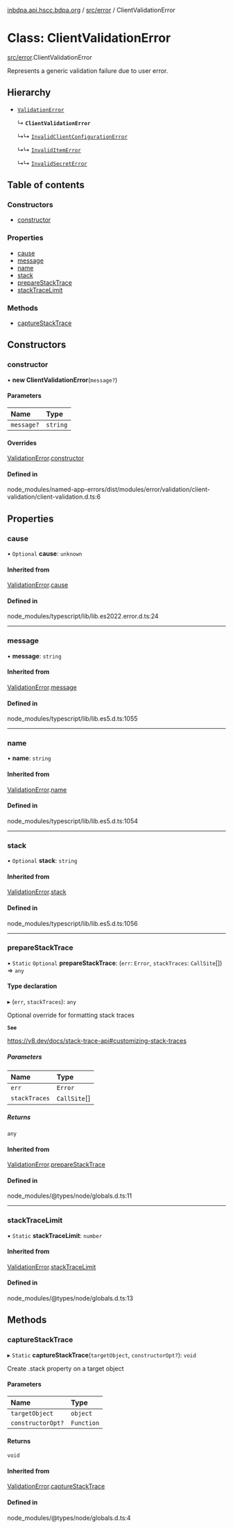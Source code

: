 [inbdpa.api.hscc.bdpa.org](../README.md) / [src/error](../modules/src_error.md) / ClientValidationError

# Class: ClientValidationError

[src/error](../modules/src_error.md).ClientValidationError

Represents a generic validation failure due to user error.

## Hierarchy

- [`ValidationError`](src_error.ValidationError.md)

  ↳ **`ClientValidationError`**

  ↳↳ [`InvalidClientConfigurationError`](src_error.InvalidClientConfigurationError.md)

  ↳↳ [`InvalidItemError`](src_error.InvalidItemError.md)

  ↳↳ [`InvalidSecretError`](src_error.InvalidSecretError.md)

## Table of contents

### Constructors

- [constructor](src_error.ClientValidationError.md#constructor)

### Properties

- [cause](src_error.ClientValidationError.md#cause)
- [message](src_error.ClientValidationError.md#message)
- [name](src_error.ClientValidationError.md#name)
- [stack](src_error.ClientValidationError.md#stack)
- [prepareStackTrace](src_error.ClientValidationError.md#preparestacktrace)
- [stackTraceLimit](src_error.ClientValidationError.md#stacktracelimit)

### Methods

- [captureStackTrace](src_error.ClientValidationError.md#capturestacktrace)

## Constructors

### constructor

• **new ClientValidationError**(`message?`)

#### Parameters

| Name | Type |
| :------ | :------ |
| `message?` | `string` |

#### Overrides

[ValidationError](src_error.ValidationError.md).[constructor](src_error.ValidationError.md#constructor)

#### Defined in

node_modules/named-app-errors/dist/modules/error/validation/client-validation/client-validation.d.ts:6

## Properties

### cause

• `Optional` **cause**: `unknown`

#### Inherited from

[ValidationError](src_error.ValidationError.md).[cause](src_error.ValidationError.md#cause)

#### Defined in

node_modules/typescript/lib/lib.es2022.error.d.ts:24

___

### message

• **message**: `string`

#### Inherited from

[ValidationError](src_error.ValidationError.md).[message](src_error.ValidationError.md#message)

#### Defined in

node_modules/typescript/lib/lib.es5.d.ts:1055

___

### name

• **name**: `string`

#### Inherited from

[ValidationError](src_error.ValidationError.md).[name](src_error.ValidationError.md#name)

#### Defined in

node_modules/typescript/lib/lib.es5.d.ts:1054

___

### stack

• `Optional` **stack**: `string`

#### Inherited from

[ValidationError](src_error.ValidationError.md).[stack](src_error.ValidationError.md#stack)

#### Defined in

node_modules/typescript/lib/lib.es5.d.ts:1056

___

### prepareStackTrace

▪ `Static` `Optional` **prepareStackTrace**: (`err`: `Error`, `stackTraces`: `CallSite`[]) => `any`

#### Type declaration

▸ (`err`, `stackTraces`): `any`

Optional override for formatting stack traces

**`See`**

https://v8.dev/docs/stack-trace-api#customizing-stack-traces

##### Parameters

| Name | Type |
| :------ | :------ |
| `err` | `Error` |
| `stackTraces` | `CallSite`[] |

##### Returns

`any`

#### Inherited from

[ValidationError](src_error.ValidationError.md).[prepareStackTrace](src_error.ValidationError.md#preparestacktrace)

#### Defined in

node_modules/@types/node/globals.d.ts:11

___

### stackTraceLimit

▪ `Static` **stackTraceLimit**: `number`

#### Inherited from

[ValidationError](src_error.ValidationError.md).[stackTraceLimit](src_error.ValidationError.md#stacktracelimit)

#### Defined in

node_modules/@types/node/globals.d.ts:13

## Methods

### captureStackTrace

▸ `Static` **captureStackTrace**(`targetObject`, `constructorOpt?`): `void`

Create .stack property on a target object

#### Parameters

| Name | Type |
| :------ | :------ |
| `targetObject` | `object` |
| `constructorOpt?` | `Function` |

#### Returns

`void`

#### Inherited from

[ValidationError](src_error.ValidationError.md).[captureStackTrace](src_error.ValidationError.md#capturestacktrace)

#### Defined in

node_modules/@types/node/globals.d.ts:4
